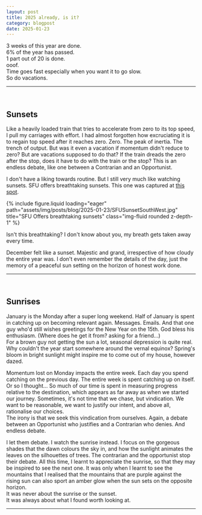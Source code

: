 ```yaml
---
layout: post
title: 2025 already, is it?
category: blogpost
date: 2025-01-23
---
```


3 weeks of this year are done.  
6% of the year has passed.  
1 part out of 20 is done.  
ooof.  
Time goes fast especially when you want it to go slow.  
So do vacations.

---
<br>

## Sunsets

Like a heavily loaded train that tries to accelerate from zero to its top speed, I pull my carriages with effort.
I had almost forgotten how excruciating it is to regain top speed after it reaches zero.
Zero. The peak of inertia. The trench of output.
But was it even a vacation if momentum didn't reduce to zero?
But are vacations supposed to do that?
If the train dreads the zero after the stop, does it have to do with the train or the stop?
This is an endless debate, like one between a Contrarian and an Opportunist.

I don't have a liking towards routine. But I still very much like watching sunsets. SFU offers breathtaking sunsets.
This one was captured at [this spot](https://maps.app.goo.gl/KvUEokazi6Zd9FET7).

{% include figure.liquid loading="eager" path="assets/img/posts/blog/2025-01-23/SFUSunsetSouthWest.jpg" title="SFU Offers breathtaking sunsets" class="img-fluid rounded z-depth-1" %}

<div class="caption">
    Isn't this breathtaking? I don't know about you, my breath gets taken away every time.
</div>


December felt like a sunset. Majestic and grand, irrespective of how cloudy the entire year was. I don't even remember the details of the day, just the memory of a peaceful sun setting on the horizon of honest work done.

---
<br>

## Sunrises

January is the Monday after a super long weekend. Half of January is spent in catching up on becoming relevant again. Messages. Emails. And that one guy who'd still wishes greetings for the New Year on the 15th. God bless his enthusiasm. (Where does he get it from? asking for a friend...)  
For a brown guy not getting the sun a lot, seasonal depression is quite real. Why couldn't the year start somewhere around the vernal equinox? Spring's bloom in bright sunlight might inspire me to come out of my house, however dazed.

Momentum lost on Monday impacts the entire week. Each day you spend catching on the previous day. The entire week is spent catching up on itself. Or so I thought...
So much of our time is spent in measuring progress relative to the destination, which appears as far away as when we started our journey. Sometimes, it's not time that we chase, but vindication. We want to be reasonable, we want to justify our intent, and above all, rationalise our choices.  
The irony is that we seek this vindication from ourselves. Again, a debate between an Opportunist who justifies and a Contrarian who denies. And endless debate.

I let them debate. I watch the sunrise instead. I focus on the gorgeous shades that the dawn colours the sky in, and how the sunlight animates the leaves on the silhouettes of trees. The contrarian and the opportunist stop their debate. All this time, I learnt to appreciate the sunrise, so that they may be inspired to see the next one. It was only when I learnt to see the mountains that I realised that the mountains that are purple against the rising sun can also sport an amber glow when the sun sets on the opposite horizon.  
It was never about the sunrise or the sunset.  
It was always about what I found worth looking at.

---

